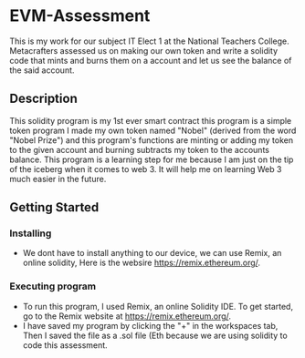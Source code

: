 # EVM-Assessment
This is my work for our subject IT Elect 1 at the National Teachers College. Metacrafters assessed us on making our own token and write a solidity code that mints and burns them on a account and let us see the balance of the said account.

## Description
This solidity program is my 1st ever smart contract this program is a simple token program I made my own token named "Nobel" (derived from the word "Nobel Prize") and this program's functions are minting or adding my token to the given account and burning subtracts my token to the accounts balance. This program is a learning step for me because I am just on the tip of the iceberg when it comes to web 3. It will help me on learning Web 3 much easier in the future.

## Getting Started
### Installing

* We dont have to install anything to our device, we can use Remix, an online solidity, Here is the websire https://remix.ethereum.org/.

### Executing program

* To run this program, I used Remix, an online Solidity IDE. To get started, go to the Remix website at https://remix.ethereum.org/.
* I have saved my program by clicking the "+" in the workspaces tab, Then I saved the file as a .sol file (Eth because we are using solidity to code this assessment.
